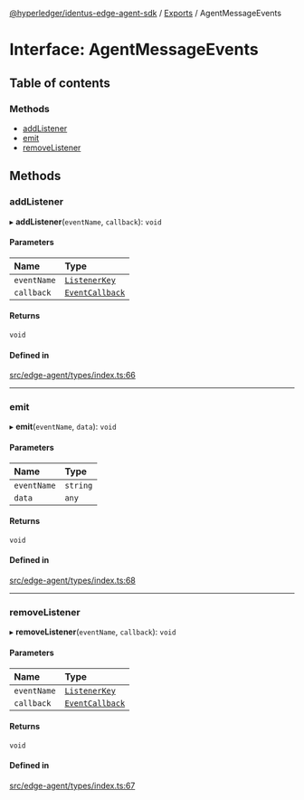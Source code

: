 [@hyperledger/identus-edge-agent-sdk](../README.md) / [Exports](../modules.md) / AgentMessageEvents

# Interface: AgentMessageEvents

## Table of contents

### Methods

- [addListener](AgentMessageEvents.md#addlistener)
- [emit](AgentMessageEvents.md#emit)
- [removeListener](AgentMessageEvents.md#removelistener)

## Methods

### addListener

▸ **addListener**(`eventName`, `callback`): `void`

#### Parameters

| Name | Type |
| :------ | :------ |
| `eventName` | [`ListenerKey`](../enums/ListenerKey.md) |
| `callback` | [`EventCallback`](../modules.md#eventcallback) |

#### Returns

`void`

#### Defined in

[src/edge-agent/types/index.ts:66](https://github.com/hyperledger/identus-edge-agent-sdk-ts/blob/b1a74ed6fd4a9050ce3bb69d50435414a88a059a/src/edge-agent/types/index.ts#L66)

___

### emit

▸ **emit**(`eventName`, `data`): `void`

#### Parameters

| Name | Type |
| :------ | :------ |
| `eventName` | `string` |
| `data` | `any` |

#### Returns

`void`

#### Defined in

[src/edge-agent/types/index.ts:68](https://github.com/hyperledger/identus-edge-agent-sdk-ts/blob/b1a74ed6fd4a9050ce3bb69d50435414a88a059a/src/edge-agent/types/index.ts#L68)

___

### removeListener

▸ **removeListener**(`eventName`, `callback`): `void`

#### Parameters

| Name | Type |
| :------ | :------ |
| `eventName` | [`ListenerKey`](../enums/ListenerKey.md) |
| `callback` | [`EventCallback`](../modules.md#eventcallback) |

#### Returns

`void`

#### Defined in

[src/edge-agent/types/index.ts:67](https://github.com/hyperledger/identus-edge-agent-sdk-ts/blob/b1a74ed6fd4a9050ce3bb69d50435414a88a059a/src/edge-agent/types/index.ts#L67)
